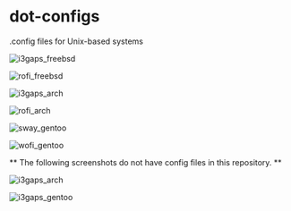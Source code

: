 # dot-configs
.config files for Unix-based systems

![i3gaps_freebsd](https://drive.google.com/uc?export=view&id=1HMbAno_yBNLkM8ccgC_7ujI2vS7pto__)

![rofi_freebsd](https://drive.google.com/uc?export=view&id=1iq0DXp2iaC_Xsgis_it-DF2xPwsUz9QC)

![i3gaps_arch](https://drive.google.com/uc?export=view&id=1GSxzkiRhQX2NsNdvkoLDFFUrbif05fBp)

![rofi_arch](https://drive.google.com/uc?export=view&id=14uvywB2Da98xMatGU8yUpMlfrmK9kB17)

![sway_gentoo](https://drive.google.com/uc?export=view&id=11nUAzE7sfP8OcE-0lk07W4ty7de-CNO64)

![wofi_gentoo](https://drive.google.com/uc?export=view&id=195j6CyQ0CbaJ_ou64cQJoQm8lNAm2vTW)

** The following screenshots do not have config files in this repository. **

![i3gaps_arch](https://drive.google.com/uc?export=view&id=1RQyTJ_Rhjt8JRmtB6GhCgpS-xpnrqmGG)

![i3gaps_gentoo](https://drive.google.com/uc?export=view&id=1hqmBzcUQvkZu3h_kXOqOMWEURp95_wE5)


